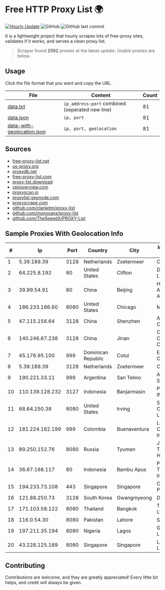 
# Free HTTP Proxy List 🌍

[![Hourly Update](https://github.com/mertguvencli/http-proxy-list/actions/workflows/main.yml/badge.svg?branch=main)](https://github.com/mertguvencli/http-proxy-list/actions/workflows/main.yml)
![GitHub](https://img.shields.io/github/license/mertguvencli/http-proxy-list)
![GitHub last commit](https://img.shields.io/github/last-commit/mertguvencli/http-proxy-list)

It is a lightweight project that hourly scrapes lots of free-proxy sites, validates if it works, and serves a clean proxy list.


> Scraper found **2592** proxies at the latest update. Usable proxies are below.

## Usage

Click the file format that you want and copy the URL.


|File|Content|Count|
|----|-------|-----|
|[data.txt](https://raw.githubusercontent.com/mertguvencli/http-proxy-list/main/proxy-list/data.txt)|`ip_address:port` combined (seperated new line)|81|
|[data.json](https://raw.githubusercontent.com/mertguvencli/http-proxy-list/main/proxy-list/data.json)|`ip, port`|81|
|[data-with-geolocation.json](https://raw.githubusercontent.com/mertguvencli/http-proxy-list/main/proxy-list/data-with-geolocation.json)|`ip, port, geolocation`|81|

## Sources

* [free-proxy-list.net](https://free-proxy-list.net)
* [us-proxy.org](https://www.us-proxy.org)
* [proxydb.net](http://proxydb.net)
* [free-proxy-list.com](https://free-proxy-list.com/?page=&port=&type%5B%5D=http&type%5B%5D=https&up_time=0&search=Search)
* [proxy-list.download](https://www.proxy-list.download/HTTP)
* [vpnoverview.com](https://vpnoverview.com/privacy/anonymous-browsing/free-proxy-servers)
* [proxyscan.io](https://www.proxyscan.io)
* [proxylist.geonode.com](https://proxylist.geonode.com/api/proxy-list?limit=300&page=1&sort_by=lastChecked&sort_type=desc&protocols=http,https)
* [proxyscrape.com](https://api.proxyscrape.com/v2/?request=displayproxies&protocol=http&timeout=10000&country=all&ssl=all&anonymity=all)
* [github.com/clarketm/proxy-list](https://raw.githubusercontent.com/clarketm/proxy-list/master/proxy-list-raw.txt)
* [github.com/monosans/proxy-list](https://raw.githubusercontent.com/monosans/proxy-list/main/proxies/http.txt)
* [github.com/TheSpeedX/PROXY-List](https://raw.githubusercontent.com/TheSpeedX/PROXY-List/master/http.txt)


## Sample Proxies With Geolocation Info

|#|Ip|Port|Country|City|Internet Service Provider|
|-|--|----|-------|----|-------------------------|
|1|5.39.189.39|3128|Netherlands|Zoetermeer|ColoCenter b.v.|
|2|64.225.8.192|80|United States|Clifton|DigitalOcean, LLC|
|3|39.99.54.91|80|China|Beijing|Hangzhou Alibaba Advertising Co|
|4|186.233.186.60|8080|United States|Chicago|Maxihost LTDA|
|5|47.115.156.64|3128|China|Shenzhen|Addresses CNNIC|
|6|140.246.87.238|3128|China|Jinan|Cloud Computing Corporation|
|7|45.176.95.100|999|Dominican Republic|Cotui|Exito Vision Cable S.A.S|
|8|5.39.189.39|3128|Netherlands|Zoetermeer|ColoCenter b.v.|
|9|190.221.33.11|999|Argentina|San Telmo|AMX Argentina S.A.|
|10|110.139.128.232|3127|Indonesia|Banjarmasin|PT. TELKOM INDONESIA|
|11|68.64.250.38|8080|United States|Irving|SimpleFiber Communications LLC|
|12|181.224.162.199|999|Colombia|Buenaventura|Level 3 Communications, Inc.|
|13|89.250.152.76|8080|Russia|Tyumen|JSC "ER-Telecom Holding"|
|14|36.67.168.117|80|Indonesia|Bambu Apus|PT. Telekomunikasi Indonesia|
|15|194.233.73.108|443|Singapore|Singapore|Contabo Asia Private Limited|
|16|121.88.250.73|3128|South Korea|Gwangmyeong|DLIVE|
|17|171.103.58.122|8080|Thailand|Bangkok|True Internet Co., Ltd.|
|18|116.0.54.30|8080|Pakistan|Lahore|Supernet|
|19|197.211.35.194|8080|Nigeria|Lagos|Globacom Limited|
|20|43.228.125.189|8080|Singapore|Singapore|Layerstack Limited|



## Contributing

Contributions are welcome, and they are greatly appreciated! Every
little bit helps, and credit will always be given.

